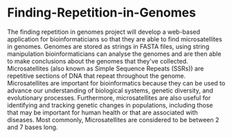 # Finding-Repetition-in-Genomes
The finding repetition in genomes project will develop a web-based application
for bioinformaticians so that they are able to find microsatellites in genomes.
Genomes are stored as strings in FASTA files, using string manipulation
bioinformaticians can analyse the genomes and are then able to make conclusions
about the genomes that they've collected. Microsatellites (also known as Simple
Sequence Repeats (SSRs)) are repetitive sections of DNA that repeat throughout
the genome. Microsatellites are important for bioinformatics because they can be
used to advance our understanding of biological systems, genetic diversity, and
evolutionary processes. Furthermore, microsatellites are also useful for
identifying and tracking genetic changes in populations, including those that may
be important for human health or that are associated with diseases. Most
commonly, Microsatellites are considered to be between 2 and 7 bases long.
